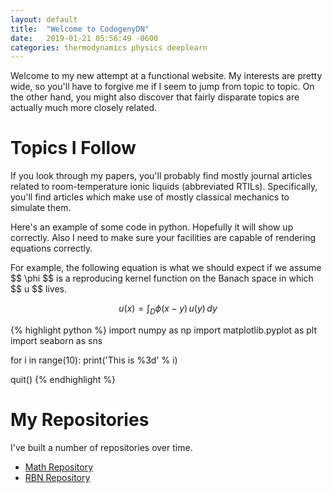 ```yaml
---
layout: default
title:  "Welcome to CodogenyDN"
date:   2019-01-21 05:56:49 -0600
categories: thermodynamics physics deeplearn
---
```

Welcome to my new attempt at a functional website. My interests are pretty wide, so you'll have to forgive me if I seem to jump from topic to topic. On the other hand, you might also discover that fairly disparate topics are actually much more closely related.

Topics I Follow
===============

If you look through my papers, you'll probably find mostly journal articles related to room-temperature ionic liquids (abbreviated RTILs). Specifically, you'll find articles which make use of mostly classical mechanics to simulate them. 

Here's an example of some code in python. Hopefully it will show up correctly. Also I need to make sure your facilities are capable of rendering equations correctly.

For example, the following equation is what we should expect if we assume \$$ \phi $$ is a reproducing kernel function on the Banach space in which \$$ u $$ lives.

$$
u(x) = \int_D \phi(x-y)\,u(y)\,dy
$$

{% highlight python %}
import numpy as np
import matplotlib.pyplot as plt
import seaborn as sns

for i in range(10):
    print('This is %3d' % i)

quit()
{% endhighlight %}

My Repositories
===============

I've built a number of repositories over time.

- [Math Repository][repo_math]
- [RBN Repository][repo_neural]

[repo_math]:   https://github.com/mathemaphysics/math
[repo_neural]: https://github.com/mathemaphysics/neural

